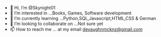- 👋 Hi, I’m @Skynight01
- 👀 I’m interested in ...Books, Games, Software development
- 🌱 I’m currently learning ...Python,SQL,Javascript,HTML,CSS & German
- 💞️ I’m looking to collaborate on ...Not sure yet
- 📫 How to reach me ... at my email devaughnmcknz@gmail.com

<!---
Skynight01/Skynight01 is a ✨ special ✨ repository because its `README.md` (this file) appears on your GitHub profile.
You can click the Preview link to take a look at your changes.
--->

